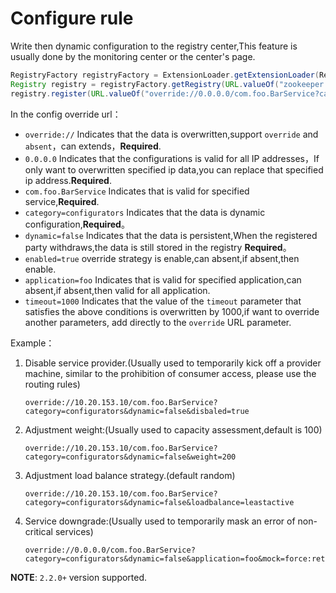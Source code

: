# Configure rule

Write then dynamic configuration to the registry center,This feature is usually done by the monitoring center or the center's page.

```java
RegistryFactory registryFactory = ExtensionLoader.getExtensionLoader(RegistryFactory.class).getAdaptiveExtension();
Registry registry = registryFactory.getRegistry(URL.valueOf("zookeeper://10.20.153.10:2181"));
registry.register(URL.valueOf("override://0.0.0.0/com.foo.BarService?category=configurators&dynamic=false&application=foo&timeout=1000"));
```

In the config override url：
* `override://` Indicates that the data is overwritten,support `override` and  `absent`，can extends，**Required**.
* `0.0.0.0` Indicates that the configurations is valid for all IP addresses，If only want to overwritten specified ip data,you can replace that specified ip address.**Required**.
* `com.foo.BarService` Indicates that is valid for specified service,**Required**.
* `category=configurators` Indicates that the data is dynamic configuration,**Required**。
* `dynamic=false` Indicates that the data is persistent,When the registered party withdraws,the data is still stored in the registry **Required**。
* `enabled=true` override strategy is enable,can absent,if absent,then enable.
* `application=foo` Indicates that is valid for specified application,can absent,if absent,then valid for all application.
* `timeout=1000` Indicates that the value of the `timeout` parameter that satisfies the above conditions is overwritten by 1000,if want to override another parameters, add directly to the `override` URL parameter.

Example：

1. Disable service provider.(Usually used to temporarily kick off a provider machine, similar to the prohibition of consumer access, please use the routing rules)

    ```
    override://10.20.153.10/com.foo.BarService?category=configurators&dynamic=false&disbaled=true
    ```

2. Adjustment weight:(Usually used to capacity assessment,default is 100)

    ```
    override://10.20.153.10/com.foo.BarService?category=configurators&dynamic=false&weight=200
    ```

3. Adjustment load balance strategy.(default random)

    ```
    override://10.20.153.10/com.foo.BarService?category=configurators&dynamic=false&loadbalance=leastactive
    ```

4. Service downgrade:(Usually used to temporarily mask an error of non-critical services)

    ```
    override://0.0.0.0/com.foo.BarService?category=configurators&dynamic=false&application=foo&mock=force:return+null
    ```

**NOTE**: `2.2.0+` version supported.
